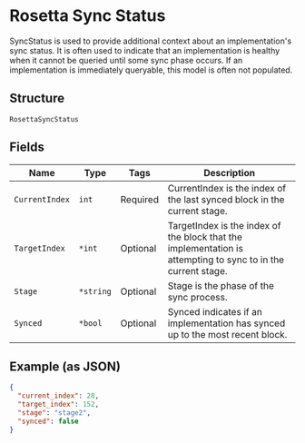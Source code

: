 # Rosetta Sync Status

SyncStatus is used to provide additional context about an implementation's sync status. It is often used to indicate that an implementation is healthy when it cannot be queried until some sync phase occurs. If an implementation is immediately queryable, this model is often not populated.

## Structure

`RosettaSyncStatus`

## Fields

| Name           | Type      | Tags     | Description                                                                                                  |
| -------------- | --------- | -------- | ------------------------------------------------------------------------------------------------------------ |
| `CurrentIndex` | `int`     | Required | CurrentIndex is the index of the last synced block in the current stage.                                     |
| `TargetIndex`  | `*int`    | Optional | TargetIndex is the index of the block that the implementation is attempting to sync to in the current stage. |
| `Stage`        | `*string` | Optional | Stage is the phase of the sync process.                                                                      |
| `Synced`       | `*bool`   | Optional | Synced indicates if an implementation has synced up to the most recent block.                                |

## Example (as JSON)

```json
{
  "current_index": 28,
  "target_index": 152,
  "stage": "stage2",
  "synced": false
}
```
